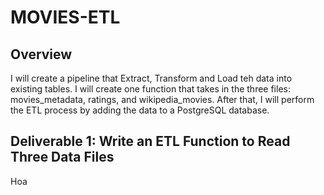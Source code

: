 # MOVIES-ETL

## Overview
I will create a pipeline that Extract, Transform and Load teh data into existing tables. I will create one function that takes in the three files: movies_metadata, ratings, and wikipedia_movies. After that, I will perform the ETL process by adding the data to a PostgreSQL database. 

## Deliverable 1: Write an ETL Function to Read Three Data Files
Hoa
